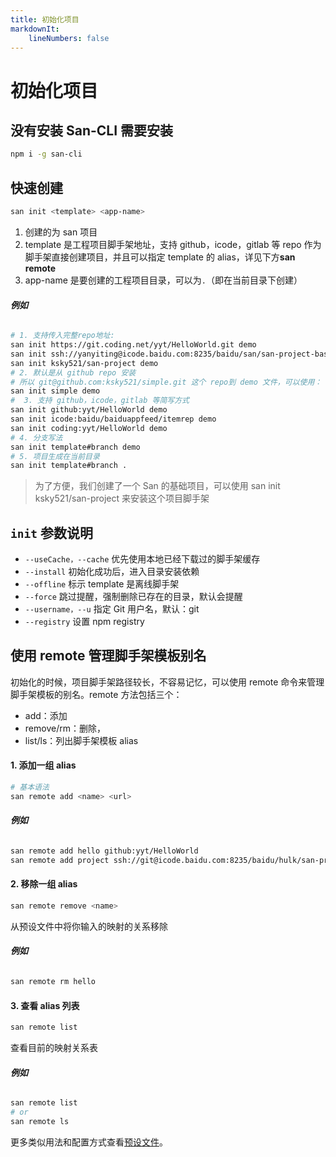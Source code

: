 ```yaml
---
title: 初始化项目
markdownIt:
    lineNumbers: false
---
```


# 初始化项目

## 没有安装 San-CLI 需要安装

```bash
npm i -g san-cli
```

## 快速创建

```bash
san init <template> <app-name>
```

1. 创建的为 san 项目
2. template 是工程项目脚手架地址，支持 github，icode，gitlab 等 repo 作为脚手架直接创建项目，并且可以指定 template 的 alias，详见下方**san remote**
3. app-name 是要创建的工程项目目录，可以为`.`（即在当前目录下创建）

###### **_例如_**

```bash
# 1. 支持传入完整repo地址:
san init https://git.coding.net/yyt/HelloWorld.git demo
san init ssh://yanyiting@icode.baidu.com:8235/baidu/san/san-project-base demo
san init ksky521/san-project demo
# 2. 默认是从 github repo 安装
# 所以 git@github.com:ksky521/simple.git 这个 repo到 demo 文件，可以使用：
san init simple demo
#  3. 支持 github，icode，gitlab 等简写方式
san init github:yyt/HelloWorld demo
san init icode:baidu/baiduappfeed/itemrep demo
san init coding:yyt/HelloWorld demo
# 4. 分支写法
san init template#branch demo
# 5. 项目生成在当前目录
san init template#branch .
```

> 为了方便，我们创建了一个 San 的基础项目，可以使用 san init ksky521/san-project 来安装这个项目脚手架

## `init` 参数说明

-   `--useCache，--cache` 优先使用本地已经下载过的脚手架缓存
-   `--install` 初始化成功后，进入目录安装依赖
-   `--offline` 标示 template 是离线脚手架
-   `--force` 跳过提醒，强制删除已存在的目录，默认会提醒
-   `--username，--u` 指定 Git 用户名，默认：git
-   `--registry` 设置 npm registry

## 使用 remote 管理脚手架模板别名

初始化的时候，项目脚手架路径较长，不容易记忆，可以使用 remote 命令来管理脚手架模板的别名。remote 方法包括三个：

-   add：添加
-   remove/rm：删除，
-   list/ls：列出脚手架模板 alias

#### 1. 添加一组 alias

```bash
# 基本语法
san remote add <name> <url>
```

###### **_例如_**

```bash
san remote add hello github:yyt/HelloWorld
san remote add project ssh://git@icode.baidu.com:8235/baidu/hulk/san-project-base
```

#### 2. 移除一组 alias

```bash
san remote remove <name>
```

从预设文件中将你输入的映射的关系移除

###### **_例如_**

```bash
san remote rm hello
```

#### 3. 查看 alias 列表

```bash
san remote list
```

查看目前的映射关系表

###### **例如**

```bash
san remote list
# or
san remote ls
```

更多类似用法和配置方式查看[预设文件](/presets.md)。
